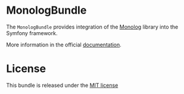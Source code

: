 MonologBundle
=============

The `MonologBundle` provides integration of the [Monolog](https://github.com/Seldaek/monolog)
library into the Symfony framework.

More information in the official [documentation](https://symfony.com/doc/current/logging.html).

License
=======

This bundle is released under the [MIT license](LICENSE)
